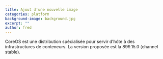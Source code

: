 ```yaml
---
title: Ajout d'une nouvelle image
categories: platform
background-image: background.jpg
excerpt: ""
author: fred
---
```


CoreOS est une distribution spécialisée pour servir d'hôte à des infrastructures de conteneurs. La version proposée est la 899.15.0 (channel stable).